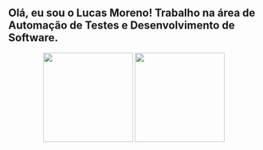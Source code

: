 ## Olá, eu sou o Lucas Moreno! Trabalho na área de Automação de Testes e Desenvolvimento de Software.
<div align="center">
    <img height="180em" src="https://github-readme-stats.vercel.app/api?username=luckcold&show_icons=true&theme=github_dark&include_all_commits=true&count_private=true"/>
    <img height="180em" src="https://github-readme-stats.vercel.app/api/top-langs/?username=luckcold&layout=compact&langs_count=7&theme=github_dark"/>
</div>
